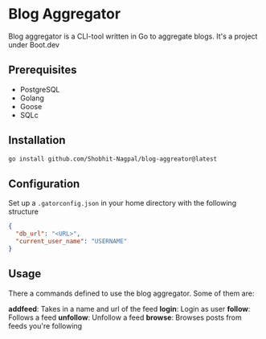 # Blog Aggregator

Blog aggregator is a CLI-tool written in Go to aggregate blogs. It's a project under Boot.dev

## Prerequisites

- PostgreSQL
- Golang
- Goose
- SQLc

## Installation

```bash
go install github.com/Shobhit-Nagpal/blog-aggreator@latest
```

## Configuration

Set up a `.gatorconfig.json` in your home directory with the following structure

```json
{
  "db_url": "<URL>",
  "current_user_name": "USERNAME"
}
```

## Usage

There a commands defined to use the blog aggregator. Some of them are: 

**addfeed**: Takes in a name and url of the feed
**login**: Login as user
**follow**: Follows a feed
**unfollow**: Unfollow a feed
**browse**: Browses posts from feeds you're following
